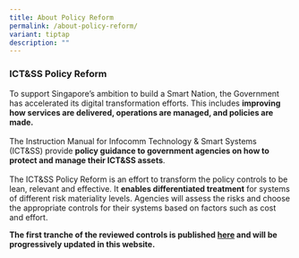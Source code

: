 ```yaml
---
title: About Policy Reform
permalink: /about-policy-reform/
variant: tiptap
description: ""
---
```

<h3>ICT&amp;SS Policy Reform</h3>
<p>To support Singapore’s ambition to build a Smart Nation, the Government
has accelerated its digital transformation efforts.&nbsp;This includes <strong>improving how services are delivered, operations are managed, and policies are made.</strong> 
<br>
<br>The Instruction Manual for Infocomm Technology &amp; Smart Systems (ICT&amp;SS)
provide <strong>policy guidance to government agencies on how to protect and manage their ICT&amp;SS assets</strong>.
<br>
<br>The ICT&amp;SS Policy Reform is an effort to transform the policy controls
to be lean, relevant and effective. It <strong>enables&nbsp;differentiated treatment</strong> for
systems of different risk materiality levels. Agencies will assess the
risks and choose the appropriate controls for their systems based on factors
such as cost and effort.&nbsp;</p>
<p><strong>The first tranche of the reviewed controls is published <a href="/catalog/" rel="noopener noreferrer nofollow" target="_blank">here</a> and will be progressively updated in this website.</strong>
</p>
